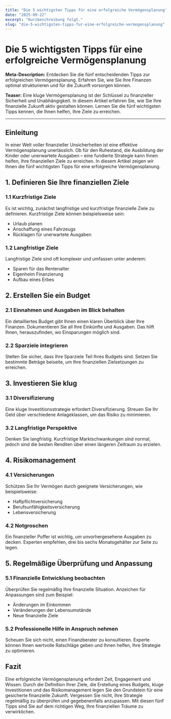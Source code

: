 ```yaml
---
title: "Die 5 wichtigsten Tipps für eine erfolgreiche Vermögensplanung"
date: "2025-09-22"
excerpt: "Kurzbeschreibung folgt."
slug: "die-5-wichtigsten-tipps-fur-eine-erfolgreiche-vermogensplanung"
---
```


# Die 5 wichtigsten Tipps für eine erfolgreiche Vermögensplanung

**Meta-Description:** Entdecken Sie die fünf entscheidenden Tipps zur erfolgreichen Vermögensplanung. Erfahren Sie, wie Sie Ihre Finanzen optimal strukturieren und für die Zukunft vorsorgen können.

**Teaser:** Eine kluge Vermögensplanung ist der Schlüssel zu finanzieller Sicherheit und Unabhängigkeit. In diesem Artikel erfahren Sie, wie Sie Ihre finanzielle Zukunft aktiv gestalten können. Lernen Sie die fünf wichtigsten Tipps kennen, die Ihnen helfen, Ihre Ziele zu erreichen.

---

## Einleitung

In einer Welt voller finanzieller Unsicherheiten ist eine effektive Vermögensplanung unerlässlich. Ob für den Ruhestand, die Ausbildung der Kinder oder unerwartete Ausgaben – eine fundierte Strategie kann Ihnen helfen, Ihre finanziellen Ziele zu erreichen. In diesem Artikel zeigen wir Ihnen die fünf wichtigsten Tipps für eine erfolgreiche Vermögensplanung.

## 1. Definieren Sie Ihre finanziellen Ziele

### 1.1 Kurzfristige Ziele

Es ist wichtig, zunächst langfristige und kurzfristige finanzielle Ziele zu definieren. Kurzfristige Ziele können beispielsweise sein:
- Urlaub planen
- Anschaffung eines Fahrzeugs
- Rücklagen für unerwartete Ausgaben

### 1.2 Langfristige Ziele

Langfristige Ziele sind oft komplexer und umfassen unter anderem:
- Sparen für das Rentenalter
- Eigenheim Finanzierung
- Aufbau eines Erbes

## 2. Erstellen Sie ein Budget

### 2.1 Einnahmen und Ausgaben im Blick behalten

Ein detailliertes Budget gibt Ihnen einen klaren Überblick über Ihre Finanzen. Dokumentieren Sie all Ihre Einkünfte und Ausgaben. Das hilft Ihnen, herauszufinden, wo Einsparungen möglich sind.

### 2.2 Sparziele integrieren

Stellen Sie sicher, dass Ihre Sparziele Teil Ihres Budgets sind. Setzen Sie bestimmte Beträge beiseite, um Ihre finanziellen Zielsetzungen zu erreichen.

## 3. Investieren Sie klug

### 3.1 Diversifizierung

Eine kluge Investitionsstrategie erfordert Diversifizierung. Streuen Sie Ihr Geld über verschiedene Anlageklassen, um das Risiko zu minimieren.

### 3.2 Langfristige Perspektive

Denken Sie langfristig. Kurzfristige Marktschwankungen sind normal, jedoch sind die besten Renditen über einen längeren Zeitraum zu erzielen.

## 4. Risikomanagement

### 4.1 Versicherungen

Schützen Sie Ihr Vermögen durch geeignete Versicherungen, wie beispielsweise:
- Haftpflichtversicherung
- Berufsunfähigkeitsversicherung
- Lebensversicherung

### 4.2 Notgroschen

Ein finanzieller Puffer ist wichtig, um unvorhergesehene Ausgaben zu decken. Experten empfehlen, drei bis sechs Monatsgehälter zur Seite zu legen.

## 5. Regelmäßige Überprüfung und Anpassung

### 5.1 Finanzielle Entwicklung beobachten

Überprüfen Sie regelmäßig Ihre finanzielle Situation. Anzeichen für Anpassungen sind zum Beispiel:
- Änderungen im Einkommen
- Veränderungen der Lebensumstände
- Neue finanzielle Ziele

### 5.2 Professionelle Hilfe in Anspruch nehmen

Scheuen Sie sich nicht, einen Finanzberater zu konsultieren. Experte können Ihnen wertvolle Ratschläge geben und Ihnen helfen, Ihre Strategie zu optimieren.

## Fazit

Eine erfolgreiche Vermögensplanung erfordert Zeit, Engagement und Wissen. Durch die Definition Ihrer Ziele, die Erstellung eines Budgets, kluge Investitionen und das Risikomanagement legen Sie den Grundstein für eine gesicherte finanzielle Zukunft. Vergessen Sie nicht, Ihre Strategie regelmäßig zu überprüfen und gegebenenfalls anzupassen. Mit diesen fünf Tipps sind Sie auf dem richtigen Weg, Ihre finanziellen Träume zu verwirklichen.
